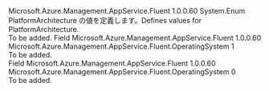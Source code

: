 <Type Name="OperatingSystem" FullName="Microsoft.Azure.Management.AppService.Fluent.OperatingSystem">
  <TypeSignature Language="C#" Value="public enum OperatingSystem" />
  <TypeSignature Language="ILAsm" Value=".class public auto ansi sealed OperatingSystem extends System.Enum" />
  <TypeSignature Language="DocId" Value="T:Microsoft.Azure.Management.AppService.Fluent.OperatingSystem" />
  <TypeSignature Language="VB.NET" Value="Public Enum OperatingSystem" />
  <TypeSignature Language="F#" Value="type OperatingSystem = " />
  <AssemblyInfo>
    <AssemblyName>Microsoft.Azure.Management.AppService.Fluent</AssemblyName>
    <AssemblyVersion>1.0.0.60</AssemblyVersion>
  </AssemblyInfo>
  <Base>
    <BaseTypeName>System.Enum</BaseTypeName>
  </Base>
  <Docs>
    <summary>
            <span data-ttu-id="696d7-101">PlatformArchitecture の値を定義します。</span><span class="sxs-lookup"><span data-stu-id="696d7-101">Defines values for PlatformArchitecture.</span></span>
            </summary>
    <remarks>To be added.</remarks>
  </Docs>
  <Members>
    <Member MemberName="Linux">
      <MemberSignature Language="C#" Value="Linux" />
      <MemberSignature Language="ILAsm" Value=".field public static literal valuetype Microsoft.Azure.Management.AppService.Fluent.OperatingSystem Linux = int32(1)" />
      <MemberSignature Language="DocId" Value="F:Microsoft.Azure.Management.AppService.Fluent.OperatingSystem.Linux" />
      <MemberSignature Language="VB.NET" Value="Linux" />
      <MemberSignature Language="F#" Value="Linux = 1" Usage="Microsoft.Azure.Management.AppService.Fluent.OperatingSystem.Linux" />
      <MemberType>Field</MemberType>
      <AssemblyInfo>
        <AssemblyName>Microsoft.Azure.Management.AppService.Fluent</AssemblyName>
        <AssemblyVersion>1.0.0.60</AssemblyVersion>
      </AssemblyInfo>
      <ReturnValue>
        <ReturnType>Microsoft.Azure.Management.AppService.Fluent.OperatingSystem</ReturnType>
      </ReturnValue>
      <MemberValue>1</MemberValue>
      <Docs>
        <summary>To be added.</summary>
      </Docs>
    </Member>
    <Member MemberName="Windows">
      <MemberSignature Language="C#" Value="Windows" />
      <MemberSignature Language="ILAsm" Value=".field public static literal valuetype Microsoft.Azure.Management.AppService.Fluent.OperatingSystem Windows = int32(0)" />
      <MemberSignature Language="DocId" Value="F:Microsoft.Azure.Management.AppService.Fluent.OperatingSystem.Windows" />
      <MemberSignature Language="VB.NET" Value="Windows" />
      <MemberSignature Language="F#" Value="Windows = 0" Usage="Microsoft.Azure.Management.AppService.Fluent.OperatingSystem.Windows" />
      <MemberType>Field</MemberType>
      <AssemblyInfo>
        <AssemblyName>Microsoft.Azure.Management.AppService.Fluent</AssemblyName>
        <AssemblyVersion>1.0.0.60</AssemblyVersion>
      </AssemblyInfo>
      <ReturnValue>
        <ReturnType>Microsoft.Azure.Management.AppService.Fluent.OperatingSystem</ReturnType>
      </ReturnValue>
      <MemberValue>0</MemberValue>
      <Docs>
        <summary>To be added.</summary>
      </Docs>
    </Member>
  </Members>
</Type>